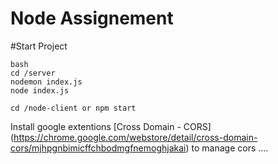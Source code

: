 # Node Assignement

#Start Project

```
bash
cd /server
nodemon index.js
node index.js
```

```
cd /node-client or npm start
```

Install google extentions [Cross Domain - CORS] (https://chrome.google.com/webstore/detail/cross-domain-cors/mjhpgnbimicffchbodmgfnemoghjakai) to manage cors ....
